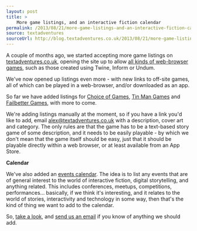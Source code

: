 ```yaml
---
layout: post
title: >
    More game listings, and an interactive fiction calendar
permalink: /2013/08/21/more-game-listings-and-an-interactive-fiction-calendar
source: textadventures
sourceUrl: http://blog.textadventures.co.uk/2013/08/21/more-game-listings-and-an-interactive-fiction-calendar/
---
```

A couple of months ago, we started accepting more game listings on <a href="http://textadventures.co.uk">textadventures.co.uk</a>, opening the site up to allow <a title="Now accepting all kinds of web-based text adventure games" href="/2013/06/11/now-accepting-all-kinds-of-web-based-text-adventure-games/">all kinds of web-browser games</a>, such as those created using Twine, Inform or Undum.

We've now opened up listings even more - with new links to off-site games, all of which can be played in a web-browser, and/or downloaded as an app.

So far we have added listings for <a href="http://textadventures.co.uk/user/view/bsxtluev90svk5v0nlnbsa/choice-of-games">Choice of Games</a>, <a href="http://textadventures.co.uk/user/view/53er39qvcu608-rukfpoka/tin-man-games">Tin Man Games</a> and <a href="http://textadventures.co.uk/user/view/g40_dctgr0sbhvszq52v5g/failbetter-games">Failbetter Games</a>, with more to come.

We're adding listings manually at the moment, so if you have a link you'd like to add, email <a href="mailto:alex@textadventures.co.uk">alex@textadventures.co.uk</a> with a description, cover art and category. The only rules are that the game has to be a text-based story game of some description, and it needs to be easily playable - by which we don't mean that the game itself should be easy, just that it should be playable directly within a web browser, or at least available from an App Store.

<strong>Calendar</strong>

We've also added an <a href="http://blog.textadventures.co.uk/calendar/">events calendar</a>. The idea is to list any events that are of general interest to the world of interactive fiction, digital storytelling, and anything related. This includes conferences, meetups, competitions, performances... basically, if we think it's interesting, and it relates to the world of stories, interactivity and technology in some way, then that's the kind of thing we want to add to the calendar.

So, <a href="http://blog.textadventures.co.uk/calendar/">take a look</a>, and <a href="mailto:alex@textadventures.co.uk">send us an email</a> if you know of anything we should add.